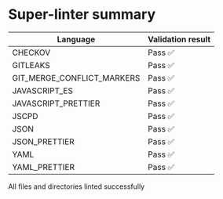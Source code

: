 # Super-linter summary

| Language                   | Validation result |
| -------------------------- | ----------------- |
| CHECKOV                    | Pass ✅           |
| GITLEAKS                   | Pass ✅           |
| GIT_MERGE_CONFLICT_MARKERS | Pass ✅           |
| JAVASCRIPT_ES              | Pass ✅           |
| JAVASCRIPT_PRETTIER        | Pass ✅           |
| JSCPD                      | Pass ✅           |
| JSON                       | Pass ✅           |
| JSON_PRETTIER              | Pass ✅           |
| YAML                       | Pass ✅           |
| YAML_PRETTIER              | Pass ✅           |

All files and directories linted successfully
